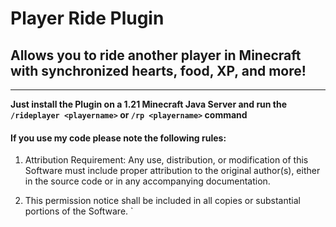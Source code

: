 # Player Ride Plugin
## Allows you to ride another player in Minecraft with synchronized hearts, food, XP, and more!
----------
**Just install the Plugin on a 1.21 Minecraft Java Server
and run the `/rideplayer <playername>` or `/rp <playername>` command**

#### If you use my code please note the following rules:
1. Attribution Requirement: Any use, distribution, or modification of this 
   Software must include proper attribution to the original author(s), 
   either in the source code or in any accompanying documentation.

2. This permission notice shall be included in all copies or substantial 
   portions of the Software.
`
